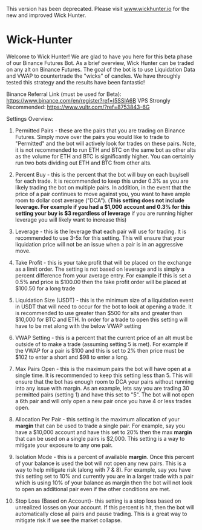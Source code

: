 This version has been deprecated. Please visit www.wickhunter.io for the new and improved Wick Hunter.

# Wick-Hunter
Welcome to Wick Hunter! We are glad to have you here for this beta phase of our Binance Futures Bot. As a brief overview, Wick Hunter can be traded on any alt on Binance Futures. The goal of the bot is to use Liquidation Data and VWAP to countertrade the "wicks" of candles. We have throughly tested this strategy and the results have been fantastic! 

Binance Referral Link (must be used for Beta): https://www.binance.com/en/register?ref=I5SSIA6B
VPS Strongly Recommended: https://www.vultr.com/?ref=8753843-6G

Settings Overview:

1) Permitted Pairs - these are the pairs that you are trading on Binance Futures. Simply move over the pairs you would like to trade to "Permitted" and the bot will actively look for trades on these pairs. Note, it is not recommended to run ETH and BTC on the same bot as other alts as the volume for ETH and BTC is significantly higher. You can certainly run two bots dividing out ETH and BTC from other alts.

2) Percent Buy - this is the percent that the bot will buy on each buy/sell for each trade. It is recommended to keep this under 0.3% as you are likely trading the bot on multiple pairs. In addition, in the event that the price of a pair continues to move against you, you want to have ample room to dollar cost average ("DCA"). (**This setting does not include leverage. For example if you had a $1,000 account and 0.3% for this setting your buy is $3 regardless of leverage** if you are running higher leverage you will likely want to increase this)

3) Leverage - this is the leverage that each pair will use for trading. It is recommended to use 3-5x for this setting. This will ensure that your liquidation price will not be an issue when a pair is in an aggressive move. 

4) Take Profit - this is your take profit that will be placed on the exchange as a limit order. The setting is not based on leverage and is simply a percent difference from your average entry. For example if this is set a 0.5% and price is $100.00 then the take profit order will be placed at $100.50 for a long trade 

5) Liquidation Size (USDT) - this is the minimum size of a liquidation event in USDT that will need to occur for the bot to look at opening a trade. It is recommended to use greater than $500 for alts and greater than $10,000 for BTC and ETH. In order for a trade to open this setting will have to be met along with the below VWAP setting

6) VWAP Setting - this is a percent that the current price of an alt must be outside of to make a trade (assuming setting 5 is met). For example if the VWAP for a pair is $100 and this is set to 2% then price must be $102 to enter a short and $98 to enter a long.

7) Max Pairs Open - this is the maximum pairs the bot will have open at a single time. It is recommended to keep this setting less than 5. This will ensure that the bot has enough room to DCA your pairs without running into any issue with margin. As an example, lets say you are trading 30 permitted pairs (setting 1) and have this set to "5". The bot will not open a 6th pair and will only open a new pair once you have 4 or less trades open.

8) Allocation Per Pair - this setting is the maximum allocation of your **margin** that can be used to trade a single pair. For example, say you have a $10,000 account and have this set to 20% then the max **margin** that can be used on a single pairs is $2,000. This setting is a way to mitigate your exposure to any one pair.

9) Isolation Mode - this is a percent of available **margin**. Once this percent of your balance is used the bot will not open any new pairs. This is a way to help mitigate risk (along with 7 & 8). For example, say you have this setting set to 10% and currently you are in a larger trade with a pair which is using 10% of your balance as margin then the bot will not look to open an additional pair even if the other conditions are met. 

10) Stop Loss (Based on Account)- this setting is a stop loss based on unrealized losses on your account. If this percent is hit, then the bot will automatically close all pairs and pause trading. This is a great way to mitigate risk if we see the market collapse.
